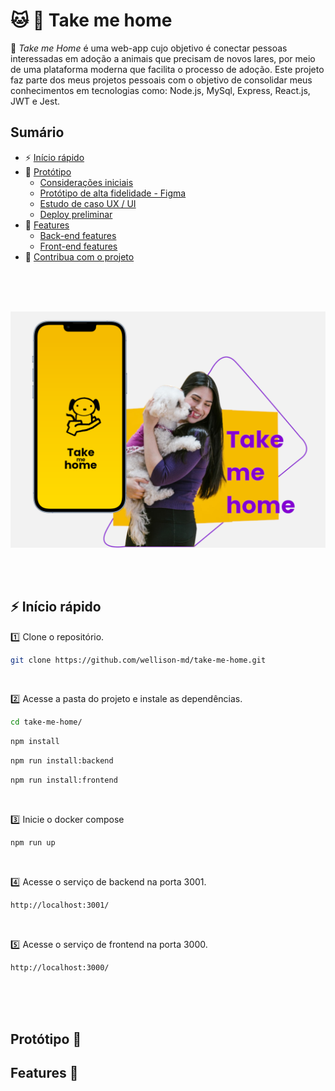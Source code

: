 # :cat: :dog: Take me home


:dart: *Take me Home* é uma web-app cujo objetivo é conectar pessoas interessadas em adoção a animais que precisam de novos lares, por meio de uma plataforma moderna que facilita o processo de adoção. Este projeto faz parte dos meus projetos pessoais com o objetivo de consolidar meus conhecimentos em tecnologias como: Node.js, MySql, Express, React.js, JWT e Jest.

## Sumário
 - :zap: [Início rápido](#zap-início-rápido)
 - :pencil: [Protótipo](#protótipo-pencil)
   - [Considerações iniciais]()
   - [Protótipo de alta fidelidade - Figma](https://www.figma.com/proto/Bd1hgv2Kqu5LzZgWYwqBld/Take-me-home__high-fidelity?type=design&node-id=1-6&t=ULTGyMqli22VNe3Y-1&scaling=scale-down-width&page-id=0%3A1&mode=design)
   - [Estudo de caso UX / UI]()
   - [Deploy preliminar]()
 - :rocket: [Features ]()
   - [Back-end features](./_docs/backend-features.md)
   - [Front-end features]()
 - :construction: [Contribua com o projeto]()

<br />
<br />
<br />

![](./_docs/main-banner.png)

<br />
<br />


## :zap: Início rápido

:one: Clone o repositório.
```bash
git clone https://github.com/wellison-md/take-me-home.git
```

<br />

:two: Acesse a pasta do projeto e instale as dependências.
```bash
cd take-me-home/
```
```bash
npm install
```
```bash
npm run install:backend
```
```bash
npm run install:frontend
```

<br />

:three: Inicie o docker compose
```bash
npm run up
```

<br />

:four: Acesse o serviço de backend na porta 3001.
```bash
http://localhost:3001/
```

<br />

:five: Acesse o serviço de frontend na porta 3000.
```bash
http://localhost:3000/
```

<br />
<br />
<br />

## Protótipo :pencil:


## Features :rocket:

